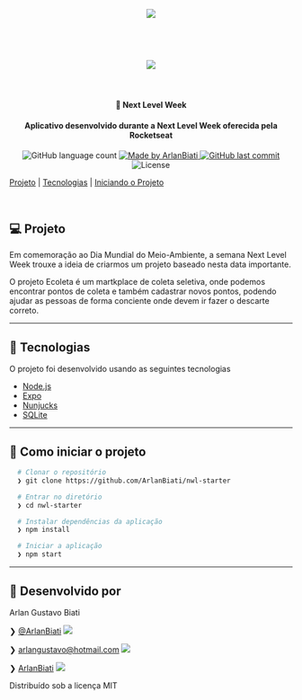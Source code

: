 <p>&nbsp;&nbsp;</p>

<h1 align="center">
	<img src="https://i.ibb.co/dBGsmMm/logo.png" />
</h1>

<p>&nbsp;&nbsp;</p>


<h1 align="center"> 
	<img src="https://user-images.githubusercontent.com/43690080/84059978-d5c48680-a991-11ea-917f-5df934df2597.gif" />
</h1>

<p>&nbsp;&nbsp;</p>


<h4 align="center"> 
	🚀 Next Level Week
</h4>
<h4 align="center"> 
	Aplicativo desenvolvido durante a Next Level Week oferecida pela Rocketseat
</h4>

<p align="center">
  <img alt="GitHub language count" src="https://img.shields.io/github/languages/count/ArlanBiati/nwl-starter">	
	
  <a href="https://www.linkedin.com/in/arlan-biati/">
    <img alt="Made by ArlanBiati" src="https://img.shields.io/badge/made%20by-ArlanBiati-%2304D361">
  </a>
  
  <a href="https://github.com/ArlanBiati/Omnistack-11/commits/master">
    <img alt="GitHub last commit" src="https://img.shields.io/github/last-commit/ArlanBiati/nwl-starter">
  </a>
  
  <img alt="License" src="https://img.shields.io/badge/license-MIT-brightgreen"> 
<p>

<p align="center">
	
  [Projeto](#-projeto) |
  [Tecnologias](#-tecnologias) |
  [Iniciando o Projeto](#-como-iniciar-o-projeto)
  
</p>

<p>&nbsp;&nbsp;</p>

## 💻 Projeto

Em comemoração ao Dia Mundial do Meio-Ambiente, a semana Next Level Week trouxe a ideia de criarmos um projeto baseado nesta data importante.

O projeto Ecoleta é um martkplace de coleta seletiva, onde podemos encontrar pontos de coleta e também cadastrar novos pontos, podendo ajudar as pessoas de forma conciente onde devem ir fazer o descarte correto.

---

## 🚀 Tecnologias

O projeto foi desenvolvido usando as seguintes tecnologias

- [Node.js](https://nodejs.org/en/) 
- [Expo](https://expo.io/)
- [Nunjucks](https://mozilla.github.io/nunjucks/)
- [SQLite](https://www.sqlite.org/index.html)

---

## 📂 Como iniciar o projeto

```zsh
  # Clonar o repositório
  ❯ git clone https://github.com/ArlanBiati/nwl-starter

  # Entrar no diretório
  ❯ cd nwl-starter

  # Instalar dependências da aplicação
  ❯ npm install

  # Iniciar a aplicação
  ❯ npm start

```
---

## :memo: Desenvolvido por

Arlan Gustavo Biati

❯ [@ArlanBiati](https://www.linkedin.com/in/arlan-biati-2b3512115/) <img src="https://user-images.githubusercontent.com/43690080/84064413-f0e6c480-a998-11ea-8d87-fa7e45653884.png">

❯ arlangustavo@hotmail.com  <img src="https://user-images.githubusercontent.com/43690080/84064502-1542a100-a999-11ea-8085-b751f54ea57a.png">

❯ [ArlanBiati](https://github.com/ArlanBiati/) <img src="https://user-images.githubusercontent.com/43690080/84064412-f04e2e00-a998-11ea-859c-50c4c05df79b.png">

Distribuído sob a licença MIT
